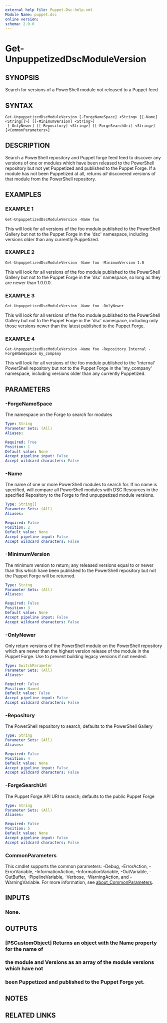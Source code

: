 ```yaml
---
external help file: Puppet.Dsc-help.xml
Module Name: puppet.dsc
online version:
schema: 2.0.0
---
```


# Get-UnpuppetizedDscModuleVersion

## SYNOPSIS
Search for versions of a PowerShell module not released to a Puppet feed

## SYNTAX

```
Get-UnpuppetizedDscModuleVersion [-ForgeNameSpace] <String> [[-Name] <String[]>] [[-MinimumVersion] <String>]
 [-OnlyNewer] [[-Repository] <String>] [[-ForgeSearchUri] <String>] [<CommonParameters>]
```

## DESCRIPTION
Search a PowerShell repository and Puppet forge feed feed to discover any
versions of one or modules which have been released to the PowerShell
repository but not yet Puppetized and published to the Puppet Forge.
If
a module has not been Puppetized at all, returns *all* discovered versions
of that module from the PowerShell repository.

## EXAMPLES

### EXAMPLE 1
```
Get-UnpuppetizedDscModuleVersion -Name foo
```

This will look for all versions of the foo module published to the
PowerShell Gallery but not to the Puppet Forge in the 'dsc' namespace,
including versions older than any currently Puppetized.

### EXAMPLE 2
```
Get-UnpuppetizedDscModuleVersion -Name foo -MinimumVersion 1.0
```

This will look for all versions of the foo module published to the
PowerShell Gallery but not to the Puppet Forge in the 'dsc' namespace,
so long as they are newer than 1.0.0.0.

### EXAMPLE 3
```
Get-UnpuppetizedDscModuleVersion -Name foo -OnlyNewer
```

This will look for all versions of the foo module published to the
PowerShell Gallery but not to the Puppet Forge in the 'dsc' namespace,
including only those versions newer than the latest published to the
Puppet Forge.

### EXAMPLE 4
```
Get-UnpuppetizedDscModuleVersion -Name foo -Repository Internal -ForgeNameSpace my_company
```

This will look for all versions of the foo module published to the
'Internal' PowerShell repository but not to the Puppet Forge in the
'my_company' namespace, including versions older than any currently Puppetized.

## PARAMETERS

### -ForgeNameSpace
The namespace on the Forge to search for modules

```yaml
Type: String
Parameter Sets: (All)
Aliases:

Required: True
Position: 1
Default value: None
Accept pipeline input: False
Accept wildcard characters: False
```

### -Name
The name of one or more PowerShell modules to search for.
If no name is
specified, will compare all PowerShell modules with DSC Resources in the
specified Repository to the Forge to find unpuppetized module versions.

```yaml
Type: String[]
Parameter Sets: (All)
Aliases:

Required: False
Position: 2
Default value: None
Accept pipeline input: False
Accept wildcard characters: False
```

### -MinimumVersion
The minimum version to return; any released versions equal to or newer
than this which have been published to the PowerShell repository but not
the Puppet Forge will be returned.

```yaml
Type: String
Parameter Sets: (All)
Aliases:

Required: False
Position: 3
Default value: None
Accept pipeline input: False
Accept wildcard characters: False
```

### -OnlyNewer
Only return versions of the PowerShell module on the PowerShell repository
which are newer than the highest version release of the module in the
Puppet Forge.
Use to prevent building legacy versions if not needed.

```yaml
Type: SwitchParameter
Parameter Sets: (All)
Aliases:

Required: False
Position: Named
Default value: False
Accept pipeline input: False
Accept wildcard characters: False
```

### -Repository
The PowerShell repository to search; defaults to the PowerShell Gallery

```yaml
Type: String
Parameter Sets: (All)
Aliases:

Required: False
Position: 4
Default value: None
Accept pipeline input: False
Accept wildcard characters: False
```

### -ForgeSearchUri
The Puppet Forge API URI to search; defaults to the public Puppet Forge

```yaml
Type: String
Parameter Sets: (All)
Aliases:

Required: False
Position: 5
Default value: None
Accept pipeline input: False
Accept wildcard characters: False
```

### CommonParameters
This cmdlet supports the common parameters: -Debug, -ErrorAction, -ErrorVariable, -InformationAction, -InformationVariable, -OutVariable, -OutBuffer, -PipelineVariable, -Verbose, -WarningAction, and -WarningVariable. For more information, see [about_CommonParameters](http://go.microsoft.com/fwlink/?LinkID=113216).

## INPUTS

### None.
## OUTPUTS

### [PSCustomObject] Returns an object with the Name property for the name of
### the module and Versions as an array of the module versions which have not
### been Puppetized and published to the Puppet Forge yet.
## NOTES

## RELATED LINKS
